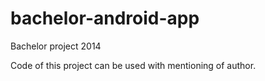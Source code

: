 # bachelor-android-app
Bachelor project 2014

Code of this project can be used with mentioning of author.
